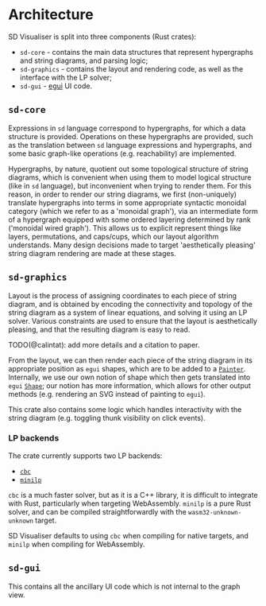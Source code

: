 # Architecture

SD Visualiser is split into three components (Rust crates):
* `sd-core` - contains the main data structures that represent hypergraphs and string diagrams, and parsing logic;
* `sd-graphics` - contains the layout and rendering code, as well as the interface with the LP solver;
* `sd-gui` - [egui](https://egui.rs) UI code.

## `sd-core`

Expressions in `sd` language correspond to hypergraphs, for which a data structure is provided.
Operations on these hypergraphs are provided, such as the translation between `sd` language expressions and hypergraphs, and some basic graph-like operations (e.g. reachability) are implemented.

Hypergraphs, by nature, quotient out some topological structure of string diagrams, which is convenient when using them to model logical structure (like in `sd` language), but inconvenient when trying to render them.
For this reason, in order to render our string diagrams, we first (non-uniquely) translate hypergraphs into terms in some appropriate syntactic monoidal category (which we refer to as a 'monoidal graph'), via an intermediate form of a hypergraph equipped with some ordered layering determined by rank ('monoidal wired graph').
This allows us to explicit represent things like layers, permutations, and caps/cups, which our layout algorithm understands.
Many design decisions made to target 'aesthetically pleasing' string diagram rendering are made at these stages.

## `sd-graphics`

Layout is the process of assigning coordinates to each piece of string diagram, and is obtained by encoding the connectivity and topology of the string diagram as a system of linear equations, and solving it using an LP solver.
Various constraints are used to ensure that the layout is aesthetically pleasing, and that the resulting diagram is easy to read.

TODO(@calintat): add more details and a citation to paper.

From the layout, we can then render each piece of the string diagram in its appropriate position as `egui` shapes, which are to be added to a [`Painter`](https://docs.rs/egui/latest/egui/struct.Painter.html).
Internally, we use our own notion of shape which then gets translated into `egui` [`Shape`](https://docs.rs/egui/latest/egui/enum.Shape.html); our notion has more information, which allows for other output methods (e.g. rendering an SVG instead of painting to `egui`).

This crate also contains some logic which handles interactivity with the string diagram (e.g. toggling thunk visibility on click events).

### LP backends

The crate currently supports two LP backends:
* [`cbc`](https://www.coin-or.org/Cbc/)
* [`minilp`](https://github.com/ztlpn/minilp/)

`cbc` is a much faster solver, but as it is a C++ library, it is difficult to integrate with Rust, particularly when targeting WebAssembly.
`minilp` is a pure Rust solver, and can be compiled straightforwardly with the `wasm32-unknown-unknown` target.

SD Visualiser defaults to using `cbc` when compiling for native targets, and `minilp` when compiling for WebAssembly.

## `sd-gui`

This contains all the ancillary UI code which is not internal to the graph view.
